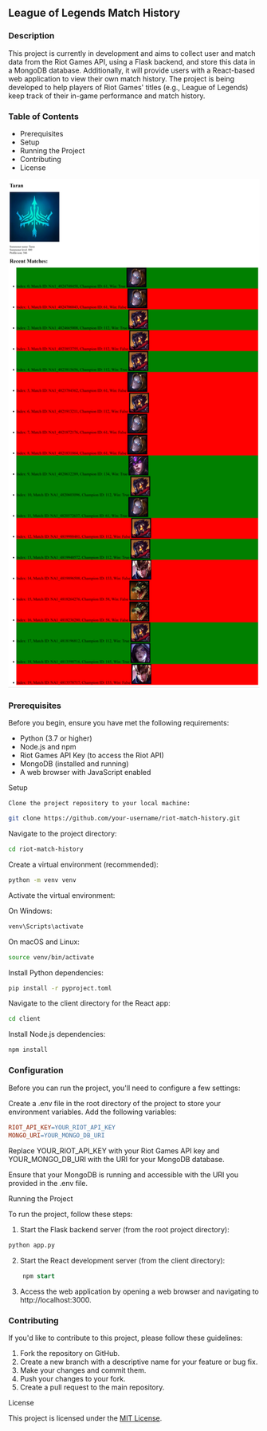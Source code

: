 ## League of Legends Match History

### Description

This project is currently in development and aims to collect user
and match data from the Riot Games API, using a Flask backend, and
store this data in a MongoDB database. Additionally, it will provide
users with a React-based web application to view their own match history.
The project is being developed to help players of Riot Games' titles (e.g., League of Legends)
keep track of their in-game performance and match history.


### Table of Contents
- Prerequisites
- Setup
- Running the Project
- Contributing
- License

![Match History](project_updates/2023_11_08/match_history_functionality.png)



### Prerequisites
Before you begin, ensure you have met the following requirements:

- Python (3.7 or higher)
- Node.js and npm
- Riot Games API Key (to access the Riot API)
- MongoDB (installed and running)
- A web browser with JavaScript enabled


Setup

    Clone the project repository to your local machine:

```bash
git clone https://github.com/your-username/riot-match-history.git
```
Navigate to the project directory:

```bash
cd riot-match-history
```
Create a virtual environment (recommended):

```bash    
python -m venv venv
```
Activate the virtual environment:

On Windows:

```bash
venv\Scripts\activate
```

On macOS and Linux:

```bash
source venv/bin/activate
```
Install Python dependencies:

```bash 
pip install -r pyproject.toml
```
Navigate to the client directory for the React app:

```bash
cd client
```

Install Node.js dependencies:

```bash
npm install
```

### Configuration

Before you can run the project, you'll need to configure a few settings:

Create a .env file in the root directory of the project to store your environment variables. Add the following variables:

```makefile
RIOT_API_KEY=YOUR_RIOT_API_KEY
MONGO_URI=YOUR_MONGO_DB_URI
```
Replace YOUR_RIOT_API_KEY with your Riot Games API key and YOUR_MONGO_DB_URI with the URI for your MongoDB database.

Ensure that your MongoDB is running and accessible with the URI you provided in the .env file.

Running the Project

To run the project, follow these steps:

1. Start the Flask backend server (from the root project directory):

```bash
python app.py
```
2. Start the React development server (from the client directory):

```sql
    npm start
```
3. Access the web application by opening a web browser and navigating to http://localhost:3000.

### Contributing

If you'd like to contribute to this project, please follow these guidelines:

1. Fork the repository on GitHub.
2. Create a new branch with a descriptive name for your feature or bug fix.
3. Make your changes and commit them.
4. Push your changes to your fork.
5. Create a pull request to the main repository.

License

This project is licensed under the [MIT License](https://chat.openai.com/c/LICENSE).
